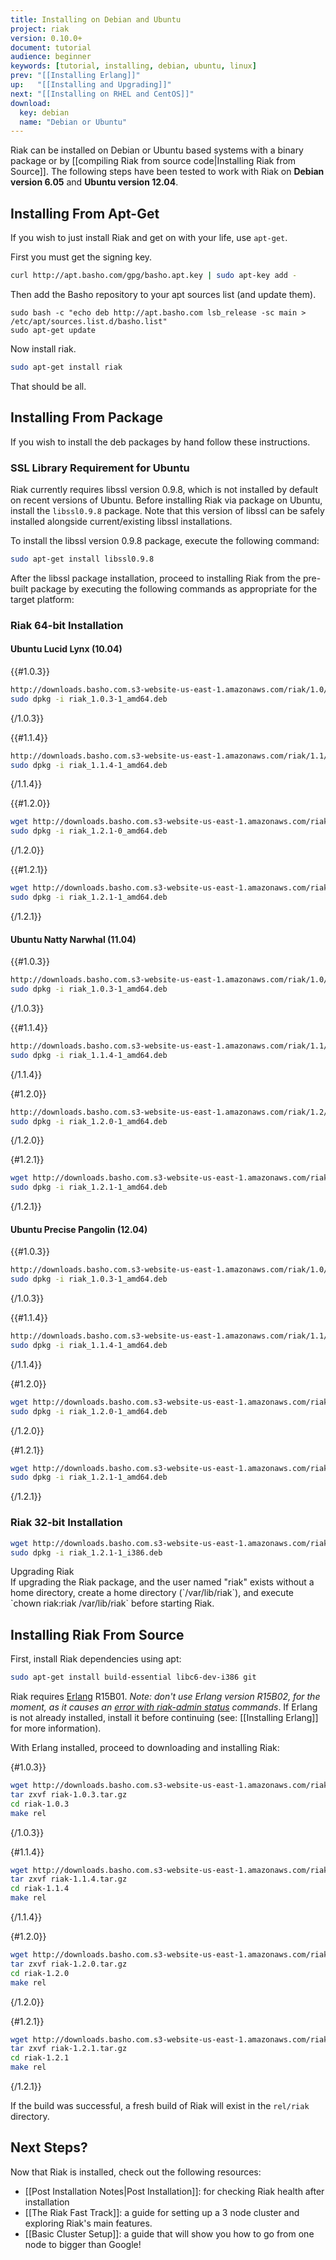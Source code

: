 ```yaml
---
title: Installing on Debian and Ubuntu
project: riak
version: 0.10.0+
document: tutorial
audience: beginner
keywords: [tutorial, installing, debian, ubuntu, linux]
prev: "[[Installing Erlang]]"
up:   "[[Installing and Upgrading]]"
next: "[[Installing on RHEL and CentOS]]"
download: 
  key: debian
  name: "Debian or Ubuntu"
---
```


Riak can be installed on Debian or Ubuntu based systems with a binary package or by [[compiling Riak from source code|Installing Riak from Source]]. The following steps have been tested to work with Riak on **Debian version 6.05** and **Ubuntu version 12.04**.

Installing From Apt-Get
-----------------------

If you wish to just install Riak and get on with your life, use `apt-get`.

First you must get the signing key.

```bash
curl http://apt.basho.com/gpg/basho.apt.key | sudo apt-key add -
```

Then add the Basho repository to your apt sources list (and update them).

```
sudo bash -c "echo deb http://apt.basho.com lsb_release -sc main > /etc/apt/sources.list.d/basho.list"
sudo apt-get update
```

Now install riak.

```bash
sudo apt-get install riak
```

That should be all.

Installing From Package
-----------------------

If you wish to install the deb packages by hand follow these instructions.

### SSL Library Requirement for Ubuntu

Riak currently requires libssl version 0.9.8, which is not installed by
default on recent versions of Ubuntu. Before installing Riak via package
on Ubuntu, install the `libssl0.9.8` package. Note that this
version of libssl can be safely installed alongside current/existing
libssl installations.

To install the libssl version 0.9.8 package, execute the following
command:

```bash
sudo apt-get install libssl0.9.8
```

After the libssl package installation, proceed to installing Riak from
the pre-built package by executing the following commands as appropriate
for the target platform:

### Riak 64-bit Installation

#### Ubuntu Lucid Lynx (10.04)

{{#1.0.3}}
```bash
http://downloads.basho.com.s3-website-us-east-1.amazonaws.com/riak/1.0/1.0.3/riak_1.0.3-1_amd64.deb
sudo dpkg -i riak_1.0.3-1_amd64.deb
```
{/1.0.3}}

{{#1.1.4}}
```bash
http://downloads.basho.com.s3-website-us-east-1.amazonaws.com/riak/1.1/1.1.4/riak_1.1.4-1_amd64.deb
sudo dpkg -i riak_1.1.4-1_amd64.deb
```
{/1.1.4}}

{{#1.2.0}}
```bash
wget http://downloads.basho.com.s3-website-us-east-1.amazonaws.com/riak/1.2/1.2.1/ubuntu/lucid/riak_1.2.0-1_amd64.deb
sudo dpkg -i riak_1.2.1-0_amd64.deb
```
{/1.2.0}}

{{#1.2.1}}
```bash
wget http://downloads.basho.com.s3-website-us-east-1.amazonaws.com/riak/1.2/1.2.1/ubuntu/lucid/riak_1.2.1-1_amd64.deb
sudo dpkg -i riak_1.2.1-1_amd64.deb
```
{/1.2.1}}

#### Ubuntu Natty Narwhal (11.04)

{{#1.0.3}}
```bash
http://downloads.basho.com.s3-website-us-east-1.amazonaws.com/riak/1.0/1.0.3/riak_1.0.3-1_amd64.deb
sudo dpkg -i riak_1.0.3-1_amd64.deb
```
{/1.0.3}}

{{#1.1.4}}
```bash
http://downloads.basho.com.s3-website-us-east-1.amazonaws.com/riak/1.1/1.1.4/riak_1.1.4-1_amd64.deb
sudo dpkg -i riak_1.1.4-1_amd64.deb
```
{/1.1.4}}

{#1.2.0}}
```bash
http://downloads.basho.com.s3-website-us-east-1.amazonaws.com/riak/1.2/1.2.0/ubuntu/natty/riak_1.2.0-1_amd64.deb
sudo dpkg -i riak_1.2.0-1_amd64.deb
```
{/1.2.0}}

{#1.2.1}}
```bash
wget http://downloads.basho.com.s3-website-us-east-1.amazonaws.com/riak/1.2/1.2.1/ubuntu/natty/riak_1.2.1-1_amd64.deb
sudo dpkg -i riak_1.2.1-1_amd64.deb
```
{/1.2.1}}

#### Ubuntu Precise Pangolin (12.04)

{{#1.0.3}}
```bash
http://downloads.basho.com.s3-website-us-east-1.amazonaws.com/riak/1.0/1.0.3/riak_1.0.3-1_amd64.deb
sudo dpkg -i riak_1.0.3-1_amd64.deb
```
{/1.0.3}}

{{#1.1.4}}
```bash
http://downloads.basho.com.s3-website-us-east-1.amazonaws.com/riak/1.1/1.1.4/riak_1.1.4-1_amd64.deb
sudo dpkg -i riak_1.1.4-1_amd64.deb
```
{/1.1.4}}

{#1.2.0}}
```bash
wget http://downloads.basho.com.s3-website-us-east-1.amazonaws.com/riak/1.2/1.2.0/ubuntu/precise/riak_1.2.0-1_amd64.deb
sudo dpkg -i riak_1.2.0-1_amd64.deb
```
{/1.2.0}}

{#1.2.1}}
```bash
wget http://downloads.basho.com.s3-website-us-east-1.amazonaws.com/riak/1.2/1.2.1/ubuntu/precise/riak_1.2.1-1_amd64.deb
sudo dpkg -i riak_1.2.1-1_amd64.deb
```
{/1.2.1}}

### Riak 32-bit Installation

```bash
wget http://downloads.basho.com.s3-website-us-east-1.amazonaws.com/riak/1.2/1.2.1/ubuntu/lucid/riak_1.2.1-1_i386.deb
sudo dpkg -i riak_1.2.1-1_i386.deb
```
<div class="note"><div class="title">Upgrading Riak</div>If upgrading the Riak package, and the user named "riak" exists without a home directory, create a home directory (`/var/lib/riak`), and execute `chown riak:riak /var/lib/riak` before starting Riak.</div>


Installing Riak From Source
---------------------------

First, install Riak dependencies using apt:

```bash
sudo apt-get install build-essential libc6-dev-i386 git
```

Riak requires [Erlang](http://www.erlang.org/) R15B01. *Note: don't use Erlang version R15B02, for the moment, as it causes an [error with riak-admin status](https://github.com/basho/riak/issues/227) commands*.
If Erlang is not already installed, install it before continuing (see:
[[Installing Erlang]] for more information).

With Erlang installed, proceed to downloading and installing Riak:

{#1.0.3}}
```bash
wget http://downloads.basho.com.s3-website-us-east-1.amazonaws.com/riak/1.0/1.0.3/riak-1.0.3.tar.gz
tar zxvf riak-1.0.3.tar.gz
cd riak-1.0.3
make rel
```
{/1.0.3}}

{#1.1.4}}
```bash
wget http://downloads.basho.com.s3-website-us-east-1.amazonaws.com/riak/1.1/1.1.4/riak-1.1.4.tar.gz
tar zxvf riak-1.1.4.tar.gz
cd riak-1.1.4
make rel
```
{/1.1.4}}

{#1.2.0}}
```bash
wget http://downloads.basho.com.s3-website-us-east-1.amazonaws.com/riak/1.2/1.2.0/riak-1.2.0.tar.gz
tar zxvf riak-1.2.0.tar.gz
cd riak-1.2.0
make rel
```
{/1.2.0}}

{#1.2.1}}
```bash
wget http://downloads.basho.com.s3-website-us-east-1.amazonaws.com/riak/1.2/1.2.1/riak-1.2.1.tar.gz
tar zxvf riak-1.2.1.tar.gz
cd riak-1.2.1
make rel
```
{/1.2.1}}

If the build was successful, a fresh build of Riak will exist in the
`rel/riak` directory.

Next Steps?
-----------

Now that Riak is installed, check out the following resources:

-   [[Post Installation Notes|Post Installation]]: for checking Riak health after installation
-   [[The Riak Fast Track]]: a
    guide for setting up a 3 node cluster and exploring Riak's main features.
-   [[Basic Cluster Setup]]:
    a guide that will show you how to go from one node to bigger than
    Google!
